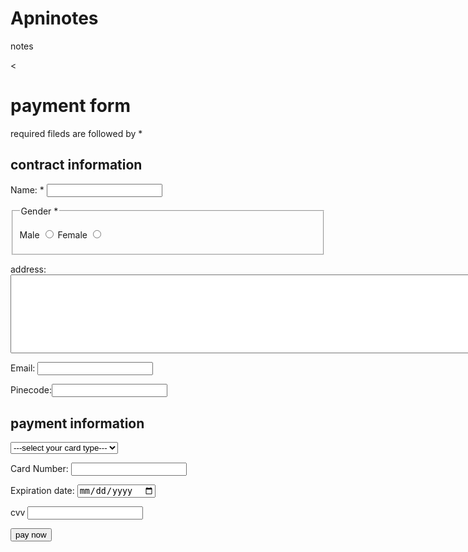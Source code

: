 # Apninotes
notes
<!DOCTYPE html>
<html lang="en">
<head>
  <meta charset="UTF-8">
  <meta name="viewport" content="width=device-width, initial-scale=1.0">
  <meta http-equiv="X-UA-Compatible" content="ie=edge">
  <title>payment form</title>
</head>
<body>
  <<form action="">
    <h1>payment form</h1>
    <p>required fileds are followed by *</p>
    <h2>contract information </h2>
    <p>Name: * <input type="text" name="name" required></p>
    <fieldset>
      <legend>Gender *</legend>
    <p>
      Male <input type="radio" name="gender" id="Male " />
         Female <input type="radio" name="gender" id="female" />
    </p>
    </fieldset>
    <p>address: <textarea name="address" id="address" cols="100" rows="8"></textarea> </p>
    <p>Email: <input type="email" name="email" id="email"></p>
    <p>Pinecode:<input type="number" name="pinecode" id="pinecode"></p>
    <h2>payment information</h2>
    <p>
      <select name="card type" id="card type">
        <option value="">---select your card type---</option>
        <option value="visa">visa</option>
        <option value="rupay">rupay</option>
        <option value="phonepey"phonepey </option></option>
      </select>
    </p>
    <p>
      Card Number: <input type="number"name="card Number"id="card Number">
    </p>
    <p>
      Expiration date: <input type="date"name="exp_date"id="exp_date">
    </p>
    <p>cvv <input type="password" name="cvv" id="cvv"></p>
    <input type="submit"value="pay now">
  </form>
</body>
</html>
